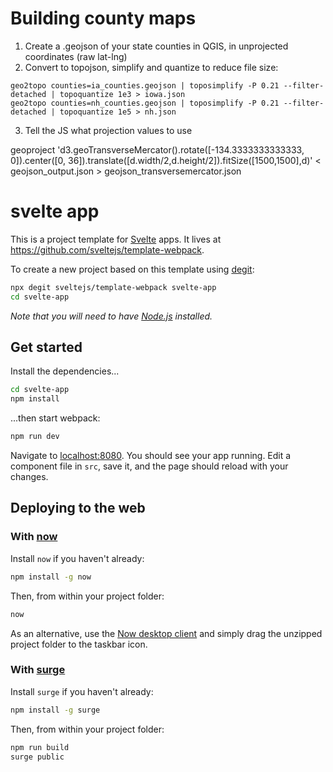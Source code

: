 # Building county maps

1. Create a .geojson of your state counties in QGIS, in unprojected coordinates (raw lat-lng)
2. Convert to topojson, simplify and quantize to reduce file size:
```
geo2topo counties=ia_counties.geojson | toposimplify -P 0.21 --filter-detached | topoquantize 1e3 > iowa.json
geo2topo counties=nh_counties.geojson | toposimplify -P 0.21 --filter-detached | topoquantize 1e5 > nh.json
```
3. Tell the JS what projection values to use

geoproject 'd3.geoTransverseMercator().rotate([-134.3333333333333, 0]).center([0, 36]).translate([d.width/2,d.height/2]).fitSize([1500,1500],d)' < geojson_output.json > geojson_transversemercator.json

# svelte app

This is a project template for [Svelte](https://svelte.dev) apps. It lives at https://github.com/sveltejs/template-webpack.

To create a new project based on this template using [degit](https://github.com/Rich-Harris/degit):

```bash
npx degit sveltejs/template-webpack svelte-app
cd svelte-app
```

*Note that you will need to have [Node.js](https://nodejs.org) installed.*


## Get started

Install the dependencies...

```bash
cd svelte-app
npm install
```

...then start webpack:

```bash
npm run dev
```

Navigate to [localhost:8080](http://localhost:8080). You should see your app running. Edit a component file in `src`, save it, and the page should reload with your changes.


## Deploying to the web

### With [now](https://zeit.co/now)

Install `now` if you haven't already:

```bash
npm install -g now
```

Then, from within your project folder:

```bash
now
```

As an alternative, use the [Now desktop client](https://zeit.co/download) and simply drag the unzipped project folder to the taskbar icon.

### With [surge](https://surge.sh/)

Install `surge` if you haven't already:

```bash
npm install -g surge
```

Then, from within your project folder:

```bash
npm run build
surge public
```
